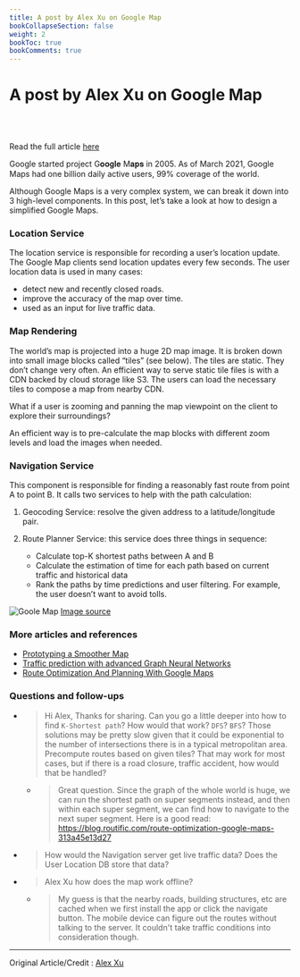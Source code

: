 ```yaml
---
title: A post by Alex Xu on Google Map
bookCollapseSection: false
weight: 2
bookToc: true
bookComments: true
---
```


# A post by Alex Xu on Google Map

<br>
<br>

Read the full article [here](https://www.linkedin.com/posts/alex-xu-a8131b11_systemdesign-coding-interviewtips-activity-6889974038777724928-G3u2)

Google started project G𝐨𝐨𝐠𝐥𝐞 M𝐚𝐩𝐬 in 2005. As of March 2021, Google Maps had one billion daily active users, 99% coverage of the world.

Although Google Maps is a very complex system, we can break it down into 3 high-level components. In this post, let’s take a look at how to design a simplified Google Maps.


### Location Service
The location service is responsible for recording a user’s location update. The Google Map clients send location updates every few seconds. The user location data is used in many cases:

- detect new and recently closed roads.
- improve the accuracy of the map over time.
- used as an input for live traffic data.

### Map Rendering

The world’s map is projected into a huge 2D map image. It is broken down into small image blocks called “tiles” (see below). The tiles are static. They don’t change very often. An efficient way to serve static tile files is with a CDN backed by cloud storage like S3. The users can load the necessary tiles to compose a map from nearby CDN.

What if a user is zooming and panning the map viewpoint on the client to explore their surroundings?

An efficient way is to pre-calculate the map blocks with different zoom levels and load the images when needed.


### Navigation Service
This component is responsible for finding a reasonably fast route from point A to point B. It calls two services to help with the path calculation:

1. Geocoding Service: resolve the given address to a latitude/longitude pair. 
2. Route Planner Service: this service does three things in sequence:

    - Calculate top-K shortest paths between A and B
    - Calculate the estimation of time for each path based on current traffic and historical data
    - Rank the paths by time predictions and user filtering. For example, the user doesn’t want to avoid tolls.

![Goole Map](https://media-exp1.licdn.com/dms/image/C5622AQEGdukkslxq_A/feedshare-shrink_800/0/1642697819441?e=2147483647&v=beta&t=6VsadWi_6NkAQDEw3aCxDK_xP6R7isdr5uMU6M0vwMc)
[Image source](https://media-exp1.licdn.com/dms/image/C5622AQEGdukkslxq_A/feedshare-shrink_800/0/1642697819441?e=2147483647&v=beta&t=6VsadWi_6NkAQDEw3aCxDK_xP6R7isdr5uMU6M0vwMc)

### More articles and references
- [Prototyping a Smoother Map](https://medium.com/google-design/google-maps-cb0326d165f5)
- [Traffic prediction with advanced Graph Neural Networks](https://deepmind.com/blog/article/traffic-prediction-with-advanced-graph-neural-networks)
- [Route Optimization And Planning With Google Maps](https://blog.routific.com/route-optimization-google-maps-313a45e13d27)


### Questions and follow-ups
- > Hi Alex, Thanks for sharing. Can you go a little deeper into how to find `K-Shortest path`? How would that work? `DFS`? `BFS`? Those solutions may be pretty slow given that it could be exponential to the number of intersections there is in a typical metropolitan area. Precompute routes based on given tiles? That may work for most cases, but if there is a road closure, traffic accident, how would that be handled? 
  - > Great question. Since the graph of the whole world is huge, we can run the shortest path on super segments instead, and then within each super segment, we can find how to navigate to the next super segment. Here is a good read: https://blog.routific.com/route-optimization-google-maps-313a45e13d27
- > How would the Navigation server get live traffic data? Does the User Location DB store that data?
- > Alex Xu how does the map work offline?
  - > My guess is that the nearby roads, building structures, etc are cached when we first install the app or click the navigate button. The mobile device can figure out the routes without talking to the server. It couldn't take traffic conditions into consideration though.

---

Original Article/Credit : [Alex Xu](https://www.linkedin.com/posts/alex-xu-a8131b11_systemdesign-coding-interviewtips-activity-6889974038777724928-G3u2/)

